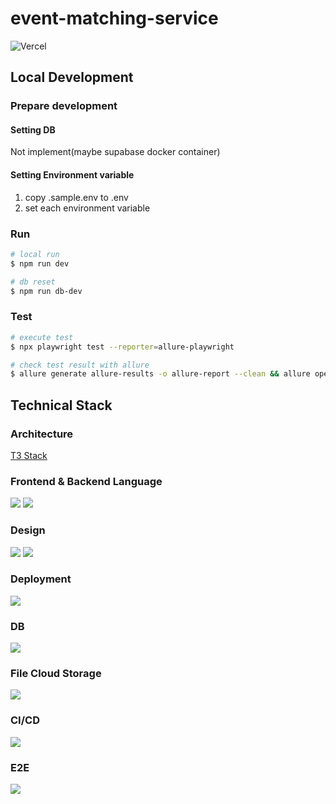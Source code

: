 # event-matching-service

![Vercel](https://vercelbadge.vercel.app/api/biki-cloud/ems-t3-stack)

## Local Development

### Prepare development
#### Setting DB
Not implement(maybe supabase docker container)

#### Setting Environment variable
1. copy .sample.env to .env
2. set each environment variable

### Run

```bash
# local run
$ npm run dev

# db reset
$ npm run db-dev
```

### Test
```bash
# execute test
$ npx playwright test --reporter=allure-playwright

# check test result with allure
$ allure generate allure-results -o allure-report --clean && allure open allure-report
```

## Technical Stack

### Architecture

<a href="https://create.t3.gg/" target="_blank">T3 Stack</a>

### Frontend & Backend Language

<a href="https://nextjs.org/" target="_blank"><img src="https://img.shields.io/badge/next%20js-000000?style=for-the-badge&logo=nextdotjs&logoColor=white"></a>
<a href="https://www.typescriptlang.org/" target="_blank"><img src="https://img.shields.io/badge/TypeScript-007ACC?style=for-the-badge&logo=typescript&logoColor=white"></a>

### Design

<a href="https://tailwindcss.com/" target="_blank"><img src="https://img.shields.io/badge/Tailwind_CSS-38B2AC?style=for-the-badge&logo=tailwind-css&logoColor=white" /></a>
<a href="https://ui.shadcn.com/" target="_blank"><img src="https://img.shields.io/badge/shadcn%2Fui-000000?style=for-the-badge&logo=shadcnui&logoColor=white"></a>

### Deployment

<a href="https://vercel.com/" target="_blank"><img src="https://img.shields.io/badge/vercel-%23000000.svg?style=for-the-badge&logo=vercel&logoColor=white"></a>

### DB

<a href="https://supabase.com/" target="_blank"><img src="https://img.shields.io/badge/Supabase-181818?style=for-the-badge&logo=supabase&logoColor=white"></a>

### File Cloud Storage

<a href="https://cloudinary.com/" target="_blank"><img src="https://img.shields.io/badge/Cloudinary-3448C5?style=for-the-badge&logo=Cloudinary&logoColor=white"></a>

### CI/CD

<a href="https://docs.github.com/ja/actions" target="_blank"><img src="https://img.shields.io/badge/GitHub_Actions-2088FF?style=for-the-badge&logo=github-actions&logoColor=white"></a>

### E2E

<a href="https://playwright.dev/" target="_blank"><img src="https://img.shields.io/badge/Playwright-45ba4b?style=for-the-badge&logo=Playwright&logoColor=white"></a>